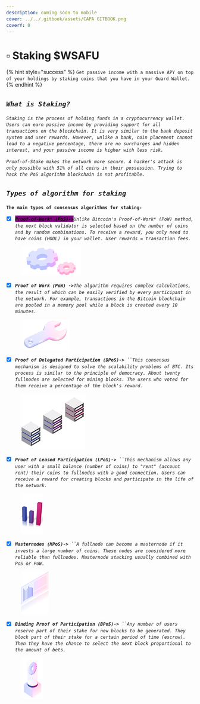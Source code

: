 ```yaml
---
description: coming soon to mobile
cover: ../../.gitbook/assets/CAPA GITBOOK.png
coverY: 0
---
```


# ▫ Staking $WSAFU

{% hint style="success" %}
`Get passive income with a massive APY on top of your holdings by staking coins that you have in your Guard Wallet.`
{% endhint %}

## _`What is Staking?`_

_`Staking is the process of holding funds in a cryptocurrency wallet. Users can earn passive income by providing support for all transactions on the blockchain. It is very similar to the bank deposit system and user rewards. However, unlike a bank, coin placement cannot lead to a negative percentage, there are no surcharges and hidden interest, and your passive income is higher with less risk.`_

_`Proof-of-Stake makes the network more secure. A hacker's attack is only possible with 51% of all coins in their possession. Trying to hack the PoS algorithm blockchain is not profitable.`_

## _`Types of algorithm for staking`_

**`The main types of consensus algorithms for staking:`**

* [x] _<mark style="background-color:purple;">**`Proof-of-Work* (PoS)->`**</mark>`Unlike Bitcoin's Proof-of-Work* (PoW) method, the next block validator is selected based on the number of coins and by random combinations. To receive a reward, you only need to have coins (HODL) in your wallet. User rewards = transaction fees.`_

<figure><img src="../../.gitbook/assets/18.png" alt=""><figcaption></figcaption></figure>

* [x] _**`Proof of Work (PoW) ->`**`The algorithm requires complex calculations, the result of which can be easily verified by every participant in the network. For example, transactions in the Bitcoin blockchain are pooled in a memory pool while a block is created every 10 minutes.`_

<figure><img src="../../.gitbook/assets/19.png" alt=""><figcaption></figcaption></figure>

* [x] _**`Proof of Delegated Participation (DPoS)->`**` ``This consensus mechanism is designed to solve the scalability problems of BTC. Its process is similar to the principle of democracy. About twenty fullnodes are selected for mining blocks. The users who voted for them receive a percentage of the block's reward.`_

<figure><img src="../../.gitbook/assets/21.png" alt=""><figcaption></figcaption></figure>

* [x] _**`Proof of Leased Participation (LPoS)->`**` ``This mechanism allows any user with a small balance (number of coins) to "rent" (account rent) their coins to fullnodes with a good connection. Users can receive a reward for creating blocks and participate in the life of the network.`_

<figure><img src="../../.gitbook/assets/23 (1).png" alt=""><figcaption></figcaption></figure>

* [x] _**`Masternodes (MPoS)->`**` ``A fullnode can become a masternode if it invests a large number of coins. These nodes are considered more reliable than fullnodes. Masternode stacking usually combined with PoS or PoW.`_

<figure><img src="../../.gitbook/assets/22.png" alt=""><figcaption></figcaption></figure>

* [x] _**`Binding Proof of Participation (BPoS)->`**` ``Any number of users reserve part of their stake for new blocks to be generated. They block part of their stake for a certain period of time (escrow). Then they have the chance to select the next block proportional to the amount of bets.`_

<figure><img src="../../.gitbook/assets/24.png" alt=""><figcaption></figcaption></figure>
